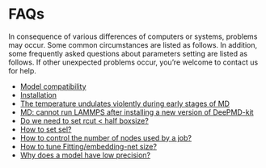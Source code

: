 # FAQs

In consequence of various differences of computers or systems, problems may occur. Some common circumstances are listed as follows.
In addition, some frequently asked questions about parameters setting are listed as follows.
If other unexpected problems occur, you’re welcome to contact us for help.

- [Model compatibility](model-compatability.md)
- [Installation](installation.md)
- [The temperature undulates violently during early stages of MD](md-energy-undulation.md)
- [MD: cannot run LAMMPS after installing a new version of DeePMD-kit](md-version-compatibility.md)
- [Do we need to set rcut < half boxsize?](howtoset-rcut.md)
- [How to set sel?](howtoset-sel.md)
- [How to control the number of nodes used by a job?](howtoset_num_nodes.md)
- [How to tune Fitting/embedding-net size?](howtoset_netsize.md)
- [Why does a model have low precision?](precision.md)

